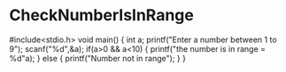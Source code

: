 # CheckNumberIsInRange
#include<stdio.h>
void main()
{
int a;
printf("Enter a number between 1 to 9");
scanf("%d",&a);
if(a>0 && a<10)
{
printf("the number is in range = %d"a);
}
else
{
printf("Number not in range");
}
}
